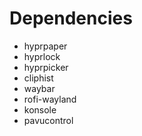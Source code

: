 # Dependencies

- hyprpaper
- hyprlock
- hyprpicker
- cliphist
- waybar
- rofi-wayland
- konsole
- pavucontrol
